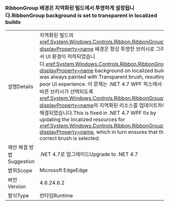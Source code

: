 ### <a name="ribbongroup-background-is-set-to-transparent-in-localized-builds"></a><span data-ttu-id="a0622-101">RibbonGroup 배경은 지역화된 빌드에서 투명하게 설정됩니다.</span><span class="sxs-lookup"><span data-stu-id="a0622-101">RibbonGroup background is set to transparent in localized builds</span></span>

|   |   |
|---|---|
|<span data-ttu-id="a0622-102">설명</span><span class="sxs-lookup"><span data-stu-id="a0622-102">Details</span></span>|<span data-ttu-id="a0622-103">지역화된 빌드의 <xref:System.Windows.Controls.Ribbon.RibbonGroup?displayProperty=name> 배경은 항상 투명한 브러시로 그려져서 UI 환경이 저하되었습니다.</span><span class="sxs-lookup"><span data-stu-id="a0622-103"><xref:System.Windows.Controls.Ribbon.RibbonGroup?displayProperty=name> background on localized builds was always painted with Transparent brush, resulting in poor UI experience.</span></span> <span data-ttu-id="a0622-104">이 문제는 .NET 4.7 WPF 픽스에서 올바른 브러시가 선택되도록 <xref:System.Windows.Controls.Ribbon.RibbonGroup?displayProperty=name>의 지역화된 리소스를 업데이트하여 해결되었습니다.</span><span class="sxs-lookup"><span data-stu-id="a0622-104">This is fixed in .NET 4.7 WPF fix by updating the localized resources for <xref:System.Windows.Controls.Ribbon.RibbonGroup?displayProperty=name>, which in turn ensures that the correct brush is selected.</span></span>|
|<span data-ttu-id="a0622-105">제안 해결 방법</span><span class="sxs-lookup"><span data-stu-id="a0622-105">Suggestion</span></span>|<span data-ttu-id="a0622-106">.NET 4.7로 업그레이드</span><span class="sxs-lookup"><span data-stu-id="a0622-106">Upgrade to .NET 4.7</span></span>|
|<span data-ttu-id="a0622-107">범위</span><span class="sxs-lookup"><span data-stu-id="a0622-107">Scope</span></span>|<span data-ttu-id="a0622-108">Microsoft Edge</span><span class="sxs-lookup"><span data-stu-id="a0622-108">Edge</span></span>|
|<span data-ttu-id="a0622-109">버전</span><span class="sxs-lookup"><span data-stu-id="a0622-109">Version</span></span>|<span data-ttu-id="a0622-110">4.6.2</span><span class="sxs-lookup"><span data-stu-id="a0622-110">4.6.2</span></span>|
|<span data-ttu-id="a0622-111">형식</span><span class="sxs-lookup"><span data-stu-id="a0622-111">Type</span></span>|<span data-ttu-id="a0622-112">런타임</span><span class="sxs-lookup"><span data-stu-id="a0622-112">Runtime</span></span>|

